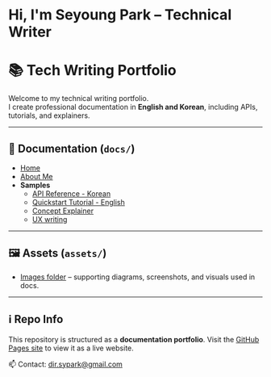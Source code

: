 # Hi, I'm Seyoung Park – Technical Writer

# 📚 Tech Writing Portfolio

Welcome to my technical writing portfolio.  
I create professional documentation in **English and Korean**, including APIs, tutorials, and explainers.

---

## 📖 Documentation (`docs/`)
- [Home](./docs/index.md)
- [About Me](./docs/about.md)
- **Samples**
  - [API Reference - Korean](./docs/samples/api-reference/index.md)
  - [Quickstart Tutorial - English](./docs/samples/tutorial-quickstart/index.md)
  - [Concept Explainer](./docs/samples/concept-explainer/index.md)
  - [UX writing](./docs/samples/ux-writing/index.md)

---

## 🖼 Assets (`assets/`)
- [Images folder](./assets/images) – supporting diagrams, screenshots, and visuals used in docs.

---

## ℹ️ Repo Info
This repository is structured as a **documentation portfolio**.
Visit the [GitHub Pages site](./docs/index.md) to view it as a live website.

📫 Contact: dir.sypark@gmail.com
